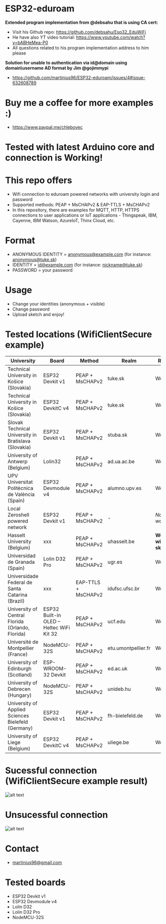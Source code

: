 # ESP32-eduroam
**Extended program implementation from @debsahu that is using CA cert:**
* Visit his Github repo: https://github.com/debsahu/Esp32_EduWiFi
* He have also YT video tutorial: https://www.youtube.com/watch?v=bABHeMea-P0
* All questions related to his program implementation address to him please

**Solution for unable to authentication via id@domain using domain\\username AD format by Jim @gojimmypi**
* https://github.com/martinius96/ESP32-eduroam/issues/4#issue-632608789
# Buy me a coffee for more examples :)
* https://www.paypal.me/chlebovec
# Tested with latest Arduino core and connection is Working!

# This repo offers
* Wifi connection to eduroam powered networks with university login and password
* Supported methods: PEAP + MsCHAPv2 & EAP-TTLS + MsCHAPv2
* In this repository, there are examples for MQTT, HTTP, HTTPS connections to user applications or IoT applications - Thingspeak, IBM, Cayenne, IBM Watson, AzureIoT, Thinx Cloud, etc.

# Format
* ANONYMOUS IDENTITY = anonymous@example.com (for instance: anonymous@tuke.sk)
* IDENTITY = id@example.com (for instance: nickname@tuke.sk)
* PASSWORD = your password

# Usage
* Change your identities (anonymous + visible) 
* Change password
* Upload sketch and enjoy!

# Tested locations (WifiClientSecure example)
|University|Board|Method|Realm|Result|Year|
|-------------|-------------| -----|------|------|------|
|Technical University in Košice (Slovakia)|ESP32 Devkit v1|PEAP + MsCHAPv2|tuke.sk|Working|2018|
|Technical University in Košice (Slovakia)|ESP32 DevkitC v4|PEAP + MsCHAPv2|tuke.sk|Working|2018|
|Slovak Technical University in Bratislava (Slovakia)|ESP32 Devkit v1|PEAP + MsCHAPv2|stuba.sk|Working|2018|
|University of Antwerp (Belgium)|Lolin32|PEAP + MsCHAPv2|ad.ua.ac.be|Working|2018|
|UPV Universitat Politècnica de València (Spain)|ESP32 Devmodule v4|PEAP + MsCHAPv2|alumno.upv.es|Working|2018|
|Local Zeroshell powered network|ESP32 Devkit v1|PEAP + MsCHAPv2|-|*Not working*|2018|
|Hasselt University (Belgium)|xxx|PEAP + MsCHAPv2|uhasselt.be|**Working with fix sketch**|2018|
|Universidad de Granada (Spain)|Lolin D32 Pro|PEAP + MsCHAPv2|ugr.es|Working|2018|
|Universidade Federal de Santa Catarina (Brazil)|xxx|EAP-TTLS + MsCHAPv2|idufsc.ufsc.br|Working|2018|
|University of Central Florida (Orlando, Florida)|ESP32 Built-in OLED – Heltec WiFi Kit 32|PEAP + MsCHAPv2|ucf.edu|Working|2018|
|Université de Montpellier (France)|NodeMCU-32S|PEAP + MsCHAPv2|etu.umontpellier.fr|Working|2018|
|University of Edinburgh (Scotland)|ESP-WROOM-32 Devkit|PEAP + MsCHAPv2|ed.ac.uk|Working|2018|
|University of Debrecen (Hungary)|NodeMCU-32S|PEAP + MsCHAPv2|unideb.hu|Working|2018|
|University of Applied Sciences Bielefeld (Germany)|ESP32 Devkit v1|PEAP + MsCHAPv2|fh-bielefeld.de|Working|2018|
|University of Liege (Belgium)|ESP32 DevkitC v4|PEAP + MsCHAPv2|uliege.be|Working|2018|

# Sucessful connection (WifiClientSecure example result)
 ![alt text](https://i.nahraj.to/f/24Kc.png)
# Unsucessful connection
 ![alt text](https://camo.githubusercontent.com/87e47d1b27f4e8ace87423e40e8edbce7983bafa/68747470733a2f2f692e6e616872616a2e746f2f662f323435572e504e47)

# Contact
* martinius96@gmail.com

# Tested boards
* ESP32 Devkit v1
* ESP32 Devmodule v4
* Lolin D32
* Lolin D32 Pro
* NodeMCU-32S
